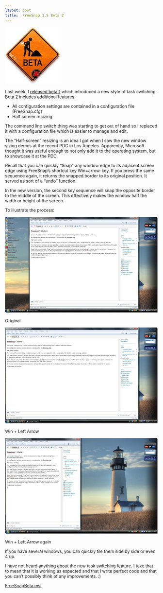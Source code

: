 ```yaml
---
layout: post
title:  FreeSnap 1.5 Beta 2
---
```

![](/cdn/images/blog/FreeSnap1.5Beta_117EF/beta.jpg)

Last week, I [released beta 1](/blog/post/2008/11/11/freesnap-1-5-beta) which introduced a new style of task switching. Beta 2 includes additional features.

  * All configuration settings are contained in a configuration file (FreeSnap.cfg) 
  * Half screen resizing 

The command line switch thing was starting to get out of hand so I replaced it with a configuration file which is easier to manage and edit.

The “Half-screen” resizing is an idea I got when I saw the new window sizing demos at the recent PDC in Los Angeles. Apparently, Microsoft thought it was useful enough to not only add it to the operating system, but to showcase it at the PDC.

Recall that you can quickly “Snap” any window edge to its adjacent screen edge using FreeSnap’s shortcut key Win+arrow-key. If you press the same sequence again, it returns the snapped border to its original position. It served as sort of a “undo” function.

In the new version, the second key sequence will snap the opposite border to the middle of the screen. This effectively makes the window half the width or height of the screen.

To illustrate the process:

[![one](/cdn/images/blog/FreeSnap1.5Beta2_108D3/one_thumb.jpg)](/cdn/images/blog/FreeSnap1.5Beta2_108D3/one.jpg)

Original

[![two](/cdn/images/blog/FreeSnap1.5Beta2_108D3/two_thumb.jpg)](/cdn/images/blog/FreeSnap1.5Beta2_108D3/two.jpg)

Win + Left Arrow

[![three](/cdn/images/blog/FreeSnap1.5Beta2_108D3/three_thumb.jpg)](/cdn/images/blog/FreeSnap1.5Beta2_108D3/three.jpg)

Win + Left Arrow again

If you have several windows, you can quickly tile them side by side or even 4 up.

I have not heard anything about the new task switching feature. I take that to mean that it is working as expected and that I write perfect code and that you can’t possibly think of any improvements. :)

[FreeSnapBeta.msi](/download.aspx?filename=Downloads/FreeSnapBeta.msi)
